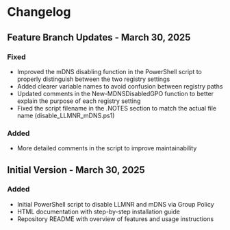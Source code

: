# Changelog

## Feature Branch Updates - March 30, 2025

### Fixed
- Improved the mDNS disabling function in the PowerShell script to properly distinguish between the two registry settings
- Added clearer variable names to avoid confusion between registry paths
- Updated comments in the New-MDNSDisabledGPO function to better explain the purpose of each registry setting
- Fixed the script filename in the .NOTES section to match the actual file name (disable_LLMNR_mDNS.ps1)

### Added
- More detailed comments in the script to improve maintainability

## Initial Version - March 30, 2025

### Added
- Initial PowerShell script to disable LLMNR and mDNS via Group Policy
- HTML documentation with step-by-step installation guide
- Repository README with overview of features and usage instructions